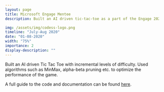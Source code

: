 ```yaml
---
layout: page
title: Microsoft Engage Mentee
description: Built an AI driven tic-tac-toe as a part of the Engage 2020 program under the mentorship of mentors from Microsoft.

img: /assets/img/codess-logo.png
timeline: "July-Aug 2020"
date: "01-08-2020"
width: "75%"
importance: 2
display-description: ""
---
```


Built an AI driven Tic Tac Toe with incremental levels of difficulty. Used algorithms such as MinMax, alpha-beta pruning etc. to optimize the performance of the game. 

A full guide to the code and documentation can be found [here](https://github.com/mallika2011/RedNinjas).
